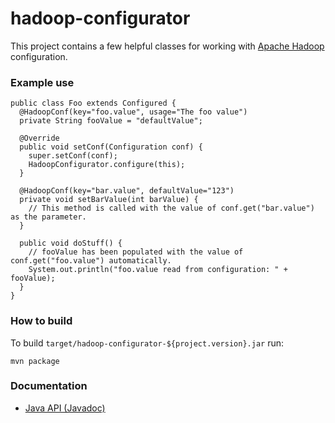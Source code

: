 hadoop-configurator
===================

This project contains a few helpful classes for working with [Apache
Hadoop](http://hadoop.apache.org) configuration.


### Example use

    public class Foo extends Configured {
      @HadoopConf(key="foo.value", usage="The foo value")
      private String fooValue = "defaultValue";

      @Override
      public void setConf(Configuration conf) {
        super.setConf(conf);
        HadoopConfigurator.configure(this);
      }

      @HadoopConf(key="bar.value", defaultValue="123")
      private void setBarValue(int barValue) {
        // This method is called with the value of conf.get("bar.value") as the parameter.
      }

      public void doStuff() {
        // fooValue has been populated with the value of conf.get("foo.value") automatically.
        System.out.println("foo.value read from configuration: " + fooValue);
      }
    }


### How to build

To build `target/hadoop-configurator-${project.version}.jar` run:

    mvn package


### Documentation

* [Java API (Javadoc)](http://docs.kiji.org/apidocs/hadoop-configurator/1.0.2/)
